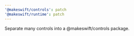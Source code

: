 ```yaml
---
'@makeswift/controls': patch
'@makeswift/runtime': patch
---
```


Separate many controls into a @makeswift/controls package.
